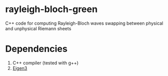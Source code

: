 # rayleigh-bloch-green
C++ code for computing Rayleigh-Bloch waves swapping between physical and unphysical Riemann sheets

# Dependencies
1. C++ compiler (tested with g++)
1. [Eigen3](https://eigen.tuxfamily.org/index.php?title=Main_Page)
